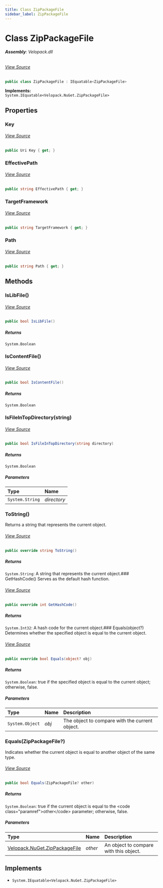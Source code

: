 ```yaml
---
title: Class ZipPackageFile
sidebar_label: ZipPackageFile
---
```

# Class ZipPackageFile


###### **Assembly**: Velopack.dll
###### [View Source](https://github.com/velopack/velopack.git/blob/master/src/Velopack/NuGet/ZipPackageFile.cs#L6)
```csharp title="Declaration"
public class ZipPackageFile : IEquatable<ZipPackageFile>
```
**Implements:**  
`System.IEquatable<Velopack.NuGet.ZipPackageFile>`

## Properties
### Key

###### [View Source](https://github.com/velopack/velopack.git/blob/master/src/Velopack/NuGet/ZipPackageFile.cs#L8)
```csharp title="Declaration"
public Uri Key { get; }
```
### EffectivePath

###### [View Source](https://github.com/velopack/velopack.git/blob/master/src/Velopack/NuGet/ZipPackageFile.cs#L9)
```csharp title="Declaration"
public string EffectivePath { get; }
```
### TargetFramework

###### [View Source](https://github.com/velopack/velopack.git/blob/master/src/Velopack/NuGet/ZipPackageFile.cs#L10)
```csharp title="Declaration"
public string TargetFramework { get; }
```
### Path

###### [View Source](https://github.com/velopack/velopack.git/blob/master/src/Velopack/NuGet/ZipPackageFile.cs#L11)
```csharp title="Declaration"
public string Path { get; }
```
## Methods
### IsLibFile()

###### [View Source](https://github.com/velopack/velopack.git/blob/master/src/Velopack/NuGet/ZipPackageFile.cs#L21)
```csharp title="Declaration"
public bool IsLibFile()
```

##### Returns

`System.Boolean`
### IsContentFile()

###### [View Source](https://github.com/velopack/velopack.git/blob/master/src/Velopack/NuGet/ZipPackageFile.cs#L22)
```csharp title="Declaration"
public bool IsContentFile()
```

##### Returns

`System.Boolean`
### IsFileInTopDirectory(string)

###### [View Source](https://github.com/velopack/velopack.git/blob/master/src/Velopack/NuGet/ZipPackageFile.cs#L24)
```csharp title="Declaration"
public bool IsFileInTopDirectory(string directory)
```

##### Returns

`System.Boolean`

##### Parameters

| Type | Name |
|:--- |:--- |
| `System.String` | *directory* |

### ToString()
Returns a string that represents the current object.
###### [View Source](https://github.com/velopack/velopack.git/blob/master/src/Velopack/NuGet/ZipPackageFile.cs#L30)
```csharp title="Declaration"
public override string ToString()
```

##### Returns

`System.String`: A string that represents the current object.### GetHashCode()
Serves as the default hash function.
###### [View Source](https://github.com/velopack/velopack.git/blob/master/src/Velopack/NuGet/ZipPackageFile.cs#L32)
```csharp title="Declaration"
public override int GetHashCode()
```

##### Returns

`System.Int32`: A hash code for the current object.### Equals(object?)
Determines whether the specified object is equal to the current object.
###### [View Source](https://github.com/velopack/velopack.git/blob/master/src/Velopack/NuGet/ZipPackageFile.cs#L34)
```csharp title="Declaration"
public override bool Equals(object? obj)
```

##### Returns

`System.Boolean`: true if the specified object  is equal to the current object; otherwise, false.
##### Parameters

| Type | Name | Description |
|:--- |:--- |:--- |
| `System.Object` | *obj* | The object to compare with the current object. |

### Equals(ZipPackageFile?)
Indicates whether the current object is equal to another object of the same type.
###### [View Source](https://github.com/velopack/velopack.git/blob/master/src/Velopack/NuGet/ZipPackageFile.cs#L41)
```csharp title="Declaration"
public bool Equals(ZipPackageFile? other)
```

##### Returns

`System.Boolean`: true if the current object is equal to the &lt;code class="paramref"&gt;other&lt;/code&gt; parameter; otherwise, false.
##### Parameters

| Type | Name | Description |
|:--- |:--- |:--- |
| [Velopack.NuGet.ZipPackageFile](../Velopack.NuGet/ZipPackageFile.md) | *other* | An object to compare with this object. |


## Implements

* `System.IEquatable<Velopack.NuGet.ZipPackageFile>`
